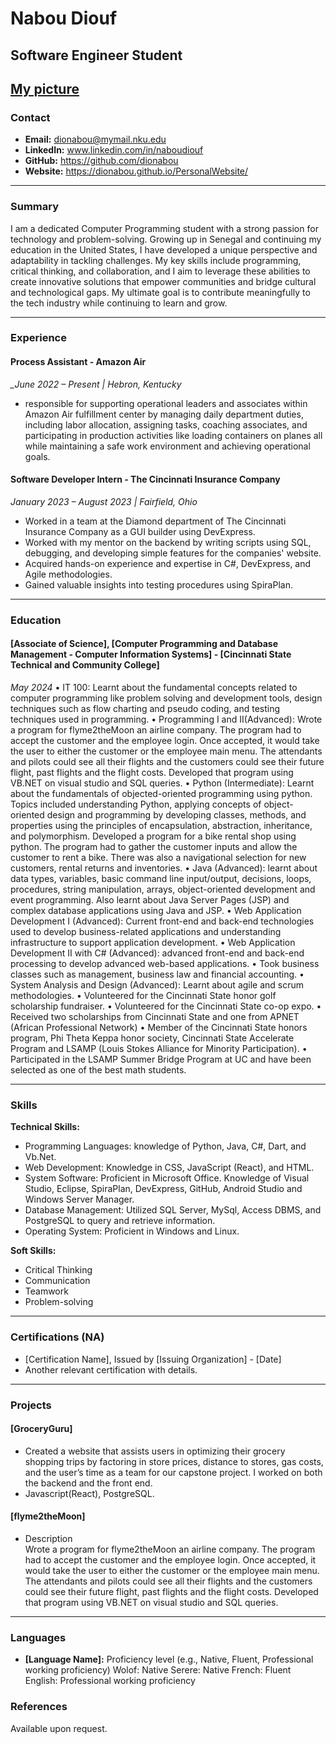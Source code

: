 # Nabou Diouf
## Software Engineer Student 

[My picture](https://github.com/NicholasCaporusso/NKU-ASE220-assignments-01/blob/2025-spring/students/Nabou_Diouf.jpg)
---

### Contact
- **Email:** dionabou@mymail.nku.edu
- **LinkedIn:** www.linkedin.com/in/naboudiouf
- **GitHub:** https://github.com/dionabou
- **Website:** https://dionabou.github.io/PersonalWebsite/

---

### Summary
I am a dedicated Computer Programming student with a strong passion for technology and problem-solving. 
Growing up in Senegal and continuing my education in the United States, I have developed a unique perspective 
and adaptability in tackling challenges. My key skills include programming, critical thinking, and collaboration,
 and I aim to leverage these abilities to create innovative solutions that empower communities and bridge cultural 
 and technological gaps. My ultimate goal is to contribute meaningfully to the tech industry while continuing to learn and grow.

---

### Experience

#### Process Assistant - Amazon Air
*_June 2022 – Present | Hebron, Kentucky*
- responsible for supporting operational leaders and associates within Amazon Air  fulfillment center by managing daily department duties, including labor allocation, assigning tasks, coaching associates, and participating in production activities like loading containers on planes all while maintaining a safe work environment and achieving operational goals.


#### Software Developer Intern - The Cincinnati Insurance Company
*January 2023 – August 2023 | Fairfield, Ohio*
- Worked in a team at the Diamond department of The Cincinnati Insurance Company as a GUI builder using DevExpress.
- Worked with my mentor on the backend by writing scripts using SQL, debugging, and developing simple features for the companies' website.
- Acquired hands-on experience and expertise in C#, DevExpress, and Agile methodologies.       
- Gained valuable insights into testing procedures using SpiraPlan.  

---

### Education

#### [Associate of Science], [Computer Programming and Database Management - Computer Information Systems] - [Cincinnati State Technical and Community College]
*May 2024*
•	IT 100: Learnt about the fundamental concepts related to computer programming like problem solving and development tools, design techniques such as flow charting and pseudo coding, and testing techniques used in programming. 
•	Programming I and II(Advanced): Wrote a program for flyme2theMoon an airline company. The program had to accept the customer and the employee login. Once accepted, it would take the user to either the customer or the employee main menu. The attendants and pilots could see all their flights and the customers could see their future flight, past flights and the flight costs. Developed that program using VB.NET on visual studio and SQL queries.
•	Python (Intermediate): Learnt about the fundamentals of objected-oriented programming using python. Topics included understanding Python, applying concepts of object-oriented design and programming by developing classes, methods, and properties using the principles of encapsulation, abstraction, inheritance, and polymorphism.  Developed a program for a bike rental shop using python. The program had to gather the customer inputs and allow the customer to rent a bike. There was also a navigational selection for new customers, rental returns and inventories. 
•	Java (Advanced): learnt about data types, variables, basic command line input/output, decisions, loops, procedures, string manipulation, arrays, object-oriented development and event programming. Also learnt about Java Server Pages (JSP) and complex database applications using Java and JSP.
•	Web Application Development I (Advanced): Current front-end and back-end technologies used to develop business-related applications and understanding infrastructure to support application development.
•	Web Application Development II with C# (Advanced): advanced front-end and back-end processing to develop advanced web-based applications.
•	Took business classes such as management, business law and financial accounting.
•	System Analysis and Design (Advanced): Learnt about agile and scrum methodologies. 
•	Volunteered for the Cincinnati State honor golf scholarship fundraiser.
•	Volunteered for the Cincinnati State co-op expo.
•	Received two scholarships from Cincinnati State and one from APNET (African Professional Network)
•	Member of the Cincinnati State honors program, Phi Theta Keppa honor society, Cincinnati State Accelerate Program and LSAMP (Louis Stokes Alliance for Minority Participation).
•	Participated in the LSAMP Summer Bridge Program at UC and have been selected as one of the best math students.



---

### Skills
**Technical Skills:** 
- Programming Languages: knowledge of Python, Java, C#, Dart, and Vb.Net. 
- Web Development: Knowledge in CSS, JavaScript (React), and HTML. 
- System Software: Proficient in Microsoft Office. Knowledge of Visual Studio, Eclipse, SpiraPlan, DevExpress, GitHub, Android Studio and Windows Server Manager.  
- Database Management: Utilized SQL Server, MySql, Access DBMS, and PostgreSQL to query and retrieve information. 
- Operating System: Proficient in Windows and Linux.

**Soft Skills:** 
- Critical Thinking
- Communication
- Teamwork
- Problem-solving

---

### Certifications (NA)
- [Certification Name], Issued by [Issuing Organization] - [Date]
- Another relevant certification with details.

---

### Projects
#### [GroceryGuru]
- Created a website that assists users in optimizing their grocery shopping trips by factoring in store prices, distance to stores, gas costs, and the user’s time as a team for our capstone project. I worked on both the backend and the front end.
- Javascript(React), PostgreSQL.

#### [flyme2theMoon]
- Description  
Wrote a program for flyme2theMoon an airline company. The program had to accept the customer and the employee login. Once accepted, it would take the user to either the customer or the employee main menu. The attendants and pilots could see all their flights and the customers could see their future flight, past flights and the flight costs. Developed that program using VB.NET on visual studio and SQL queries.

---

### Languages
- **[Language Name]:** Proficiency level (e.g., Native, Fluent, Professional working proficiency)
Wolof: Native
Serere: Native
French: Fluent
English: Professional working proficiency

### References
Available upon request.